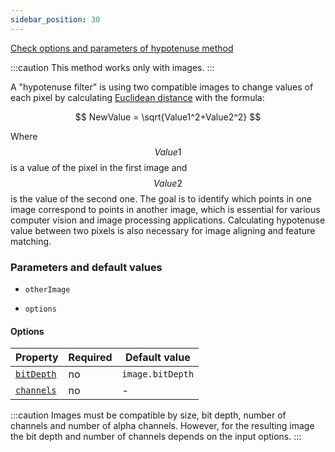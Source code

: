 ```yaml
---
sidebar_position: 30
---
```


[Check options and parameters of hypotenuse method](https://image-js.github.io/image-js-typescript/classes/Image.html#hypotenuse 'github.io link')

:::caution
This method works only with images.
:::

A "hypotenuse filter" is using two compatible images to change values of each pixel by calculating [Euclidean distance](https://en.wikipedia.org/wiki/Euclidean_distance 'wikipedia link on Euclidean distance') with the formula:

$$
NewValue = \sqrt{Value1^2+Value2^2}
$$

Where $$Value1$$ is a value of the pixel in the first image and $$Value2$$ is the value of the second one. The goal is to identify which points in one image correspond to points in another image, which is essential for various computer vision and image processing applications. Calculating hypotenuse value between two pixels is also necessary for image aligning and feature matching.

### Parameters and default values

- `otherImage`

- `options`

#### Options

| Property                                                                                                | Required | Default value    |
| ------------------------------------------------------------------------------------------------------- | -------- | ---------------- |
| [`bitDepth`](https://image-js.github.io/image-js-typescript/interfaces/HypotenuseOptions.html#bitDepth) | no       | `image.bitDepth` |
| [`channels`](https://image-js.github.io/image-js-typescript/interfaces/HypotenuseOptions.html#channels) | no       | -                |

:::caution
Images must be compatible by size, bit depth, number of channels and number of alpha channels. However, for the resulting image the bit depth and number of channels depends on the input options.
:::
